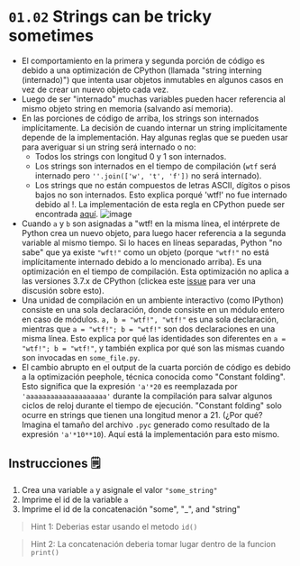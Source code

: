 # `01.02` Strings can be tricky sometimes
+ El comportamiento en la primera y segunda porción de código es debido a una optimización de CPython (llamada "string interning (internado)") que intenta usar objetos inmutables en algunos casos en vez de crear un nuevo objeto cada vez.
+ Luego de ser "internado" muchas variables pueden hacer referencia al mismo objeto string en memoria (salvando así memoria).
+ En las porciones de código de arriba, los strings son internados implícitamente. La decisión de cuando internar un string implícitamente depende de la implementación. Hay algunas reglas que se pueden usar para averiguar si un string será internado o no:
  * Todos los strings con longitud 0 y 1 son internados.
  * Los strings son internados en el tiempo de compilación (`wtf` será internado pero `''.join(['w', 't', 'f'])` no será internado).
  * Los strings que no están compuestos de letras ASCII, dígitos o pisos bajos no son internados. Esto explica porqué 'wtf!' no fue internado debido al !. La implementación de esta regla en CPython puede ser encontrada [aquí](https://github.com/python/cpython/blob/3.6/Objects/codeobject.c#L19).
  ![image](/images/string-intern/string_intern.png)
+ Cuando `a` y `b` son asignadas a "wtf! en la misma línea, el intérprete de Python crea un nuevo objeto, para luego hacer referencia a la segunda variable al mismo tiempo. Si lo haces en líneas separadas, Python "no sabe" que ya existe `"wft!"` como un objeto (porque `"wtf!"` no está implícitamente internado debido a lo mencionado arriba). Es una optimización en el tiempo de compilación. Esta optimización no aplica a las versiones 3.7.x de CPython (clickea este [issue](https://github.com/satwikkansal/wtfpython/issues/100) para ver una discusión sobre esto).
+ Una unidad de compilación en un ambiente interactivo (como IPython) consiste en una sola declaración, donde consiste en un módulo entero en caso de módulos. `a, b = "wtf!", "wtf!"` es una sola declaración, mientras que `a = "wtf!"; b = "wtf!"` son dos declaraciones en una misma línea. Esto explica por qué las identidades son diferentes en `a = "wtf!"; b = "wtf!"`, y también explica por qué son las mismas cuando son invocadas en `some_file.py`.
+ El cambio abrupto en el output de la cuarta porción de código es debido a la optimización peephole, técnica conocida como "Constant folding". Esto significa que la expresión `'a'*20` es reemplazada por `'aaaaaaaaaaaaaaaaaaaa'` durante la compilación para salvar algunos ciclos de reloj durante el tiempo de ejecución. "Constant folding" solo ocurre en strings que tienen una longitud menor a 21. (¿Por qué? Imagina el tamaño del archivo `.pyc` generado como resultado de la expresión `'a'*10**10`). Aquí está la implementación para esto mismo.

## Instrucciones 🗒
1. Crea una variable `a` y asignale el valor `"some_string"`
2. Imprime el id de la variable `a`
3. Imprime el id de la concatenación "some", "_", and "string"

>Hint 1: Deberias estar usando el metodo `id()`

  >Hint 2: La concatenación deberia tomar lugar dentro de la funcion `print()`